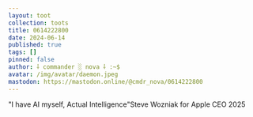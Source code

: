 ```yaml
---
layout: toot
collection: toots
title: 0614222800
date: 2024-06-14
published: true
tags: []
pinned: false
author: ⸸ commander ░ nova ⸸ :~$
avatar: /img/avatar/daemon.jpeg
mastodon: https://mastodon.online/@cmdr_nova/0614222800
---
```


"I have AI myself, Actual Intelligence"Steve Wozniak for Apple CEO 2025
